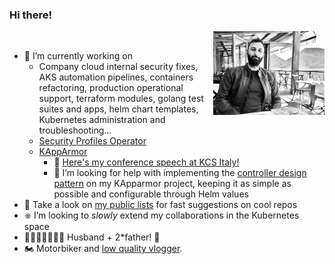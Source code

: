 ### Hi there!
<img src=./img/tuxerrante-turano-profile-bw-356px.jpg width="178px" align="right">
<br>


- 🔭 I’m currently working on
   - Company cloud internal security fixes, AKS automation pipelines, containers refactoring, production operational support, terraform modules, golang test suites and apps, helm chart templates, Kubernetes administration and troubleshooting...
   - [Security Profiles Operator](https://github.com/tuxerrante/security-profiles-operator)
   - [KAppArmor](https://github.com/tuxerrante/kapparmor)
      - 🎤 [Here's my conference speech at KCS Italy!](https://www.youtube.com/watch?v=YCXcH-3RSlE)
      - 🤔 I’m looking for help with implementing the [controller design pattern](https://book.kubebuilder.io/architecture.html) on my KApparmor project, keeping it as simple as possible and configurable through Helm values
- 🌱 Take a look on [my public lists](https://github.com/tuxerrante?tab=stars) for fast suggestions on cool repos
- ⎈  I’m looking to *slowly* extend my collaborations in the Kubernetes space
- 👨🏻‍👩🏼‍👧‍👧🏻 Husband + 2*father! 🤯
- 🏍️ Motorbiker and [low quality vlogger](https://www.youtube.com/@pastafurious/videos).


<!--
**tuxerrante/tuxerrante** is a ✨ _special_ ✨ repository because its `README.md` (this file) appears on your GitHub profile.

Here are some ideas to get you started:

- 🔭 I’m currently working on ...
- 🌱 I’m currently learning ...
- 👯 I’m looking to collaborate on ...
- 🤔 I’m looking for help with ...
- 💬 Ask me about ...
- 📫 How to reach me: ...
- 😄 Pronouns: ...
- ⚡ Fun fact: ...
-->
